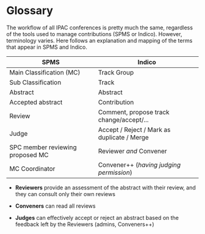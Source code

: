 # Glossary

The workflow of all IPAC conferences is pretty much the same, regardless of the tools used to manage contributions (SPMS or Indico). However, terminology varies. 
Here follows an explanation and mapping of the terms that appear in SPMS and Indico.

| SPMS                             | Indico                                      |
| -------------------------------- | ------------------------------------------- |
| Main Classification (MC)         | Track Group                                 |
| Sub Classification               | Track                                       |
| Abstract                         | Abstract                                    |
| Accepted abstract                | Contribution                                |
| Review                           | Comment, propose track change/accept/...    |
| Judge                            | Accept / Reject / Mark as duplicate / Merge |
| SPC member reviewing proposed MC | Reviewer *and* Convener                     |
| MC Coordinator                   | Convener++ (*having judging permission*)    |

- **Reviewers** provide an assessment of the abstract with their review, and they can consult only their own reviews

- **Conveners** can read all reviews 

- **Judges** can effectively accept or reject an abstract based on the feedback left by the Reviewers (admins, Conveners++)
